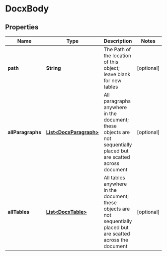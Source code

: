 

# DocxBody


## Properties

| Name | Type | Description | Notes |
|------------ | ------------- | ------------- | -------------|
|**path** | **String** | The Path of the location of this object; leave blank for new tables |  [optional] |
|**allParagraphs** | [**List&lt;DocxParagraph&gt;**](DocxParagraph.md) | All paragraphs anywhere in the document; these objects are not sequentially placed but are scatted across document |  [optional] |
|**allTables** | [**List&lt;DocxTable&gt;**](DocxTable.md) | All tables anywhere in the document; these objects are not sequentially placed but are scatted across the document |  [optional] |



